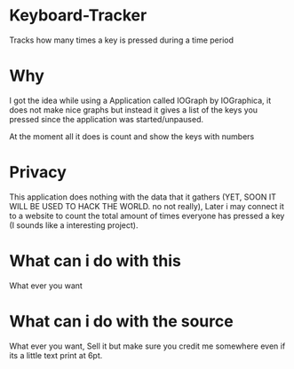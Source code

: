 # Keyboard-Tracker
Tracks how many times a key is pressed during a time period

# Why
I got the idea while using a Application called IOGraph by IOGraphica, it does not make nice graphs but instead it
gives a list of the keys you pressed since the application was started/unpaused. 

At the moment all it does is count and show the keys with numbers 

# Privacy
This application does nothing with the data that it gathers (YET, SOON IT WILL BE USED TO HACK THE WORLD. no not really), 
Later i may connect it to a website to count the total amount of times everyone has pressed a key (I sounds like a interesting project).

# What can i do with this
What ever you want

# What can i do with the source
What ever you want, Sell it but make sure you credit me somewhere even if its a little text print at 6pt.
